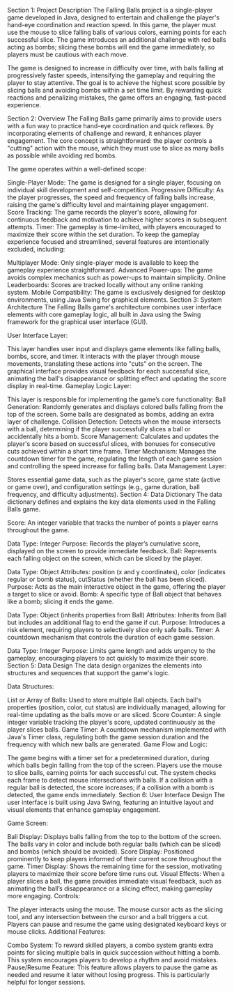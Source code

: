Section 1: Project Description
The Falling Balls project is a single-player game developed in Java, designed to entertain and challenge the player's hand-eye coordination and reaction speed. In this game, the player must use the mouse to slice falling balls of various colors, earning points for each successful slice. The game introduces an additional challenge with red balls acting as bombs; slicing these bombs will end the game immediately, so players must be cautious with each move.

The game is designed to increase in difficulty over time, with balls falling at progressively faster speeds, intensifying the gameplay and requiring the player to stay attentive. The goal is to achieve the highest score possible by slicing balls and avoiding bombs within a set time limit. By rewarding quick reactions and penalizing mistakes, the game offers an engaging, fast-paced experience.

Section 2: Overview
The Falling Balls game primarily aims to provide users with a fun way to practice hand-eye coordination and quick reflexes. By incorporating elements of challenge and reward, it enhances player engagement. The core concept is straightforward: the player controls a "cutting" action with the mouse, which they must use to slice as many balls as possible while avoiding red bombs.

The game operates within a well-defined scope:

Single-Player Mode: The game is designed for a single player, focusing on individual skill development and self-competition.
Progressive Difficulty: As the player progresses, the speed and frequency of falling balls increase, raising the game's difficulty level and maintaining player engagement.
Score Tracking: The game records the player's score, allowing for continuous feedback and motivation to achieve higher scores in subsequent attempts.
Timer: The gameplay is time-limited, with players encouraged to maximize their score within the set duration.
To keep the gameplay experience focused and streamlined, several features are intentionally excluded, including:

Multiplayer Mode: Only single-player mode is available to keep the gameplay experience straightforward.
Advanced Power-ups: The game avoids complex mechanics such as power-ups to maintain simplicity.
Online Leaderboards: Scores are tracked locally without any online ranking system.
Mobile Compatibility: The game is exclusively designed for desktop environments, using Java Swing for graphical elements.
Section 3: System Architecture
The Falling Balls game's architecture combines user interface elements with core gameplay logic, all built in Java using the Swing framework for the graphical user interface (GUI).

User Interface Layer:

This layer handles user input and displays game elements like falling balls, bombs, score, and timer. It interacts with the player through mouse movements, translating these actions into "cuts" on the screen.
The graphical interface provides visual feedback for each successful slice, animating the ball's disappearance or splitting effect and updating the score display in real-time.
Gameplay Logic Layer:

This layer is responsible for implementing the game’s core functionality:
Ball Generation: Randomly generates and displays colored balls falling from the top of the screen. Some balls are designated as bombs, adding an extra layer of challenge.
Collision Detection: Detects when the mouse intersects with a ball, determining if the player successfully slices a ball or accidentally hits a bomb.
Score Management: Calculates and updates the player's score based on successful slices, with bonuses for consecutive cuts achieved within a short time frame.
Timer Mechanism: Manages the countdown timer for the game, regulating the length of each game session and controlling the speed increase for falling balls.
Data Management Layer:

Stores essential game data, such as the player's score, game state (active or game over), and configuration settings (e.g., game duration, ball frequency, and difficulty adjustments).
Section 4: Data Dictionary
The data dictionary defines and explains the key data elements used in the Falling Balls game.

Score: An integer variable that tracks the number of points a player earns throughout the game.

Data Type: Integer
Purpose: Records the player’s cumulative score, displayed on the screen to provide immediate feedback.
Ball: Represents each falling object on the screen, which can be sliced by the player.

Data Type: Object
Attributes: position (x and y coordinates), color (indicates regular or bomb status), cutStatus (whether the ball has been sliced).
Purpose: Acts as the main interactive object in the game, offering the player a target to slice or avoid.
Bomb: A specific type of Ball object that behaves like a bomb; slicing it ends the game.

Data Type: Object (inherits properties from Ball)
Attributes: Inherits from Ball but includes an additional flag to end the game if cut.
Purpose: Introduces a risk element, requiring players to selectively slice only safe balls.
Timer: A countdown mechanism that controls the duration of each game session.

Data Type: Integer
Purpose: Limits game length and adds urgency to the gameplay, encouraging players to act quickly to maximize their score.
Section 5: Data Design
The data design organizes the elements into structures and sequences that support the game's logic.

Data Structures:

List or Array of Balls: Used to store multiple Ball objects. Each ball's properties (position, color, cut status) are individually managed, allowing for real-time updating as the balls move or are sliced.
Score Counter: A single integer variable tracking the player's score, updated continuously as the player slices balls.
Game Timer: A countdown mechanism implemented with Java's Timer class, regulating both the game session duration and the frequency with which new balls are generated.
Game Flow and Logic:

The game begins with a timer set for a predetermined duration, during which balls begin falling from the top of the screen. Players use the mouse to slice balls, earning points for each successful cut.
The system checks each frame to detect mouse intersections with balls. If a collision with a regular ball is detected, the score increases; if a collision with a bomb is detected, the game ends immediately.
Section 6: User Interface Design
The user interface is built using Java Swing, featuring an intuitive layout and visual elements that enhance gameplay engagement.

Game Screen:

Ball Display: Displays balls falling from the top to the bottom of the screen. The balls vary in color and include both regular balls (which can be sliced) and bombs (which should be avoided).
Score Display: Positioned prominently to keep players informed of their current score throughout the game.
Timer Display: Shows the remaining time for the session, motivating players to maximize their score before time runs out.
Visual Effects: When a player slices a ball, the game provides immediate visual feedback, such as animating the ball’s disappearance or a slicing effect, making gameplay more engaging.
Controls:

The player interacts using the mouse. The mouse cursor acts as the slicing tool, and any intersection between the cursor and a ball triggers a cut. Players can pause and resume the game using designated keyboard keys or mouse clicks.
Additional Features:

Combo System: To reward skilled players, a combo system grants extra points for slicing multiple balls in quick succession without hitting a bomb. This system encourages players to develop a rhythm and avoid mistakes.
Pause/Resume Feature: This feature allows players to pause the game as needed and resume it later without losing progress. This is particularly helpful for longer sessions.